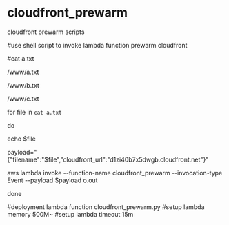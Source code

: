 # cloudfront_prewarm
cloudfront prewarm scripts


#use shell script to invoke lambda function prewarm cloudfront

#cat a.txt

/www/a.txt

/www/b.txt

/www/c.txt

for file in `cat a.txt`

do

echo $file

payload="{\"filename\":\"$file\",\"cloudfront_url\":\"d1zi40b7x5dwgb.cloudfront.net\"}"

aws lambda invoke --function-name cloudfront_prewarm --invocation-type Event --payload $payload o.out

done

#deployment lambda function cloudfront_prewarm.py
#setup lambda memory 500M~
#setup lambda timeout 15m
